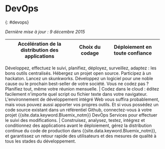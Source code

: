 

# DevOps
{: #devops}

*Dernière mise à jour : 9 décembre 2015*

Accélération de la distribution des applications | Choix du codage | Déploiement en toute confiance
---- | ---- | ----
Développez, effectuez le suivi, planifiez, déployez, surveillez, adaptez : les bons outils centralisés. Hébergez un projet open source. Participez à un
hackaton. Lancez un skunkworks. Développez un logiciel pour une noble cause ou le prochain best-seller de votre société. Vous ne codez pas ? Planifiez tout, même votre réunion
mensuelle. | Codez dans le cloud : éditez facilement n'importe quel script ou fichier texte dans votre navigateur. L'environnement de développement intégré Web vous suffira
probablement, mais vous pouvez aussi apporter vos propres outils. Et si vous possédez un code source existant dans un référentiel Github, connectez-vous à
votre projet {{site.data.keyword.Bluemix_notm}} DevOps Services pour effectuer le suivi des
modifications. | Construisez, analysez, testez, intégrez et conditionnez des applications avant le déploiement, gérez la distribution continue du code de production dans {{site.data.keyword.Bluemix_notm}}, et garantissez un retour rapide des utilisateurs et des mesures de qualité à tous les stades du développement.
